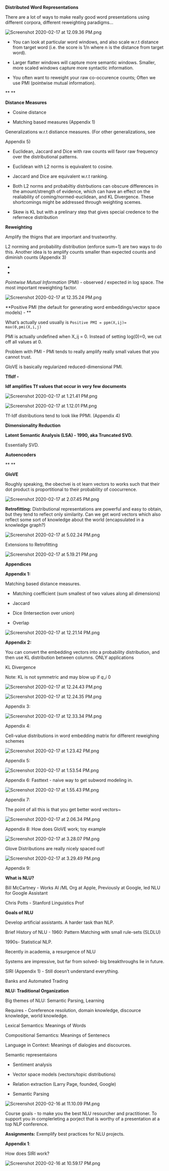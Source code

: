 **Distributed Word Representations**

There are a lot of ways to make really good word presentations using different corpora, different reweighting paradigms…

![Screenshot 2020-02-17 at 12.09.36 PM.png](/assets/blog_resources/3B8D6313B3B9EE298B841A628600AEA7.png)

- You can look at particular word windows, and also scale w.r.t distance from target word (i.e. the score is 1/n where n is the distance from target word).

- Larger flatter windows will capture more semantic windows. Smaller, more scaled windows capture more syntactic information.

- You often want to reweight your raw co-occurence counts; Often we use PMI (pointwise mutual information).

**
**

**Distance Measures**

 - Cosine distance

 - Matching based measures (Appendix 1) 

Generalizations w.r.t distiance measures. (For other generalizations, see 

Appendix 5)

 - Euclidean, Jaccard and Dice with raw counts will favor raw frequency over the distributional patterns. 

 - Euclidean with L2 norms is equivalent to cosine.

 - Jaccard and Dice are equivalent w.r.t ranking.

 - Both L2 norms and probabiltiy distrbutions can obscure differences in the amount/strength of evidence, which can have an effect on the realiability of coming/normed-euclidean, and KL Divergence. These shortcomings might be addressed through weighting scemes.

 - Skew is KL but with a prelinary step that gives special credence to the refernece distribution

**Reweighting**

Amplify the thigns that are important and trustworthy.

L2 norming and probability distribution (enforce sum=1) are two ways to do this. Another idea is to amplify counts smaller than expected counts and diminish counts (Appendix 3)

*
*

*Pointwise Mutual Information* (PMI) - observed / expected in log space. The most important reweighting factor. 

![Screenshot 2020-02-17 at 12.35.24 PM.png](/assets/blog_resources/4C27F8B3ABA69DFEA8690507D2B9A87D.png)

**Positive PMI (the default for generating word embeddings/vector space models) - **

 What’s actually used usually is `Positive PMI = ppm(X,ij)= max(0,pmi(X,i,j)`

 PMI is actually undefined when X\_ij = 0\. Instead of setting log(0)=0, we cut off all values at 0.

Problem with PMI - PMI tends to really amplify really small values that you cannot trust.

GloVE is basically regularized reduced-dimensional PMI.

**TfIdf -**

**Idf amplifies Tf values that occur in very few documents**

![Screenshot 2020-02-17 at 1.21.41 PM.png](/assets/blog_resources/54EC8F3073844644E76A2C62FECF4F3B.png)

![Screenshot 2020-02-17 at 1.12.01 PM.png](/assets/blog_resources/149E4CA39FB82D440E055FD9FCCDEF85.png)

Tf-Idf distributions tend to look like PPMI. (Appendix 4)

**Dimensionality Reduction**

**Latent Semantic Analysis (LSA) - 1990, aka Truncated SVD.**

Essentially SVD. 

**Autoencoders**

**
**

**GloVE**

Roughly speaking, the obectvei is ot learn vectors to works such that their dot product is proportitional to their probability of coocurrence. 

![Screenshot 2020-02-17 at 2.07.45 PM.png](/assets/blog_resources/A42F7C3790E1D09A5B177CEA6A437BE4.png)

**Retrofitting:** Distributional representations are powerful and easy to obtain, but they tend to reflect only similarity. Can we get word vectors which also reflect some sort of knowledge about the world (encapsulated in a knowledge graph?)

![Screenshot 2020-02-17 at 5.02.24 PM.png](/assets/blog_resources/91332366239EA143AF157B7D013BD383.png)

Extensions to Retrofitting

![Screenshot 2020-02-17 at 5.19.21 PM.png](/assets/blog_resources/F684448E249EAB62B873D6CFC71D67AE.png)

**Appendices**

**Appendix 1:**

Matching based distance measures.

 - Matching coefficient (sum smallest of two values along all dimensions)

 - Jaccard 

 - Dice (Intersection over union)

 - Overlap

![Screenshot 2020-02-17 at 12.21.14 PM.png](/assets/blog_resources/DBBDBF2AEFCE787F78CB6508E5ECF2AB.png)

**Appendix 2:**

You can convert the embedding vectors into a probability distribution, and then use KL distribution between columns. ONLY applications

KL Divergence

Note: KL is not symmetric and may blow up if $q\_i ~ 0$

![Screenshot 2020-02-17 at 12.24.43 PM.png](/assets/blog_resources/730D00686F5E332DB6C2683B21D7CD21.png)

![Screenshot 2020-02-17 at 12.24.35 PM.png](/assets/blog_resources/E4DCB384BFDE877281663105A49F1E3C.png)

Appendix 3:

![Screenshot 2020-02-17 at 12.33.34 PM.png](/assets/blog_resources/CA99E615F883845CD837FDFB932E73A6.png)

Appendix 4:

Cell-value distributions in word embedding matrix for different reweighing schemes

![Screenshot 2020-02-17 at 1.23.42 PM.png](/assets/blog_resources/6D123E5440BF977170F0D7BF034A9245.png)

Appendix 5:

![Screenshot 2020-02-17 at 1.53.54 PM.png](/assets/blog_resources/EC6B8C9D537A51C9D3817575BC50080B.png)

Appendix 6: Fasttext - naive way to get subword modeling in.

![Screenshot 2020-02-17 at 1.55.43 PM.png](/assets/blog_resources/F4E59AE538F15EFECC45D9B4436D81E5.png)

Appendix 7:

The point of all this is that you get better word vectors~

![Screenshot 2020-02-17 at 2.06.34 PM.png](/assets/blog_resources/95583B0160E93A9E29A7D64001A45650.png)

Appendix 8: How does GloVE work; toy example

![Screenshot 2020-02-17 at 3.28.07 PM.png](/assets/blog_resources/1905C35C9F103F32EAEF181561BC2362.png)

Glove Distributions are really nicely spaced out!

![Screenshot 2020-02-17 at 3.29.49 PM.png](/assets/blog_resources/3F3EFE22D2CD25F937C78138D781EFC5.png)

Appendix 9:

**What is NLU?**

Bill McCartney - Works AI /ML Org at Apple, Previously at Google, led NLU for Google Assistant

Chris Potts - Stanford Linguistics Prof

**Goals of NLU**

Develop artificial assistants. A harder task than NLP.

Brief History of NLU - 1960: Pattern Matching with small rule-sets (SLDLU)

1990s- Statistical NLP.

Recently in academia, a resurgence of NLU

Systems are impressive, but far from solved- big breakthroughs lie in future.

SIRI (Appendix 1) - Still doesn’t understand everything. 

Banks and Automated Trading

**NLU: Traditional Organization**

Big themes of NLU: Semantic Parsing, Learning

Requires - Coreference resolution, domain knowledge, discource knowledge, world knowledge.

Lexical Semantics: Meanings of Words

Compositional Semantics: Meanings of Sentenecs

Language in Context: Meanings of dialogies and discources.

Semantic representaions

 - Sentiment analysis

 - Vector space models (vectors/topic distributions)

 - Relation extraction (Larry Page, founded, Google)

 - Semantic Parsing 

![Screenshot 2020-02-16 at 11.10.09 PM.png](/assets/blog_resources/0F57ED13527320DA653CD02502B923B9.png)

Course goals - to make you the best NLU resourcher and practitioner. To support you in complerleting a porject that is worthy of a presentation at a top NLP conference.

**Assignments:** Exemplify best practices for NLU projects.

**Appendix 1**:

How does SIRI work?

 ![Screenshot 2020-02-16 at 10.59.17 PM.png](/assets/blog_resources/68DCDC05692DD6620D0720AB4A655741.png)